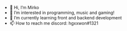 - 👋 Hi, I’m Mirko
- 👀 I’m interested in programming, music and gaming!
- 🌱 I’m currently learning front and backend development
- 📫 How to reach me discord: hgxxwon#1321

<!---
hgxxwon/hgxxwon is a ✨ special ✨ repository because its `README.md` (this file) appears on your GitHub profile.
You can click the Preview link to take a look at your changes.
--->
